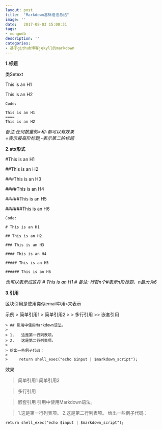```yaml
---
layout: post
title:  "Markdown基础语法总结"
image: ''
date:   2017-08-03 15:00:31
tags:
- mongodb
description: ''
categories:
- 基于github博客jekyll的markdown
---
```






**1.标题**

类Setext

This is an H1

This is an H2

    Code:

    This is an H1   
    ====
    This is an H2
 
_备注:任何数量的=和-都可以有效果<br/>
=表示最高阶标题,-表示第二阶标题_

**2.atx形式**

#This is an H1

##This is an H2

###This is an H3

####This is an H4

#####This is an H5

######This is an H6

    Code:

    # This is an H1

    ## This is an H2

    ### This is an H3
 
    #### This is an H4

    ##### This is an H5

    ###### This is an H6

_也可以表示成这样 # This is an H1 #
备注: 行首n个#表示n阶标题，n最大为6_

**3.引用**

区块引用是使用类似email中用`>`来表示

示例
    > 简单引用1
    > 简单引用2
    > 
    > 多行引用
    >> 嵌套引用

    > ## 引用中使用Markdown语法。
    > 
    > 1.   这是第一行列表项。
    > 2.   这是第二行列表项。
    > 
    > 给出一些例子代码：
    > 
    >     return shell_exec("echo $input | $markdown_script");

效果

>简单引用1
>简单引用2

>多行引用

>嵌套引用
>引用中使用Markdown语法。

>1.这是第一行列表项。
>2.这是第二行列表项。
>给出一些例子代码：

   `return shell_exec("echo $input | $markdown_script");`
